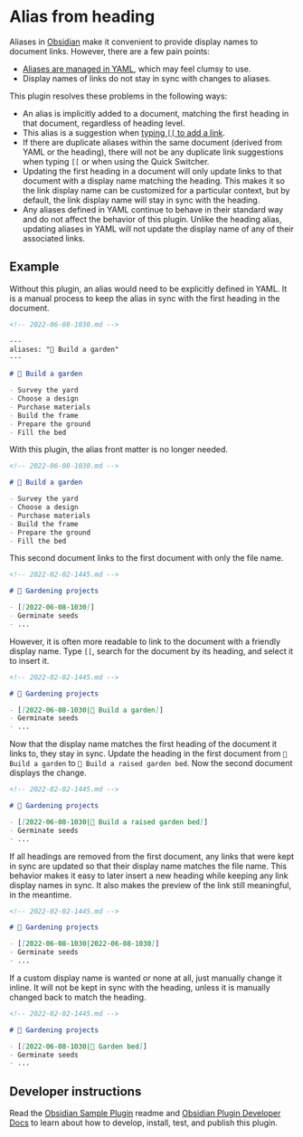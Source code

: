 # Alias from heading

Aliases in [Obsidian](https://obsidian.md) make it convenient to provide display names to document links. However, there are a few pain points:

- [Aliases are managed in YAML](https://help.obsidian.md/How+to/Add+aliases+to+note), which may feel clumsy to use.
- Display names of links do not stay in sync with changes to aliases.

This plugin resolves these problems in the following ways:

- An alias is implicitly added to a document, matching the first heading in that document, regardless of heading level.
- This alias is a suggestion when [typing `[[` to add a link](https://help.obsidian.md/How+to/Internal+link).
- If there are duplicate aliases within the same document (derived from YAML or the heading), there will not be any duplicate link suggestions when typing `[[` or when using the Quick Switcher.
- Updating the first heading in a document will only update links to that document with a display name matching the heading. This makes it so the link display name can be customized for a particular context, but by default, the link display name will stay in sync with the heading.
- Any aliases defined in YAML continue to behave in their standard way and do not affect the behavior of this plugin. Unlike the heading alias, updating aliases in YAML will not update the display name of any of their associated links.

## Example

Without this plugin, an alias would need to be explicitly defined in YAML. It is a manual process to keep the alias in sync with the first heading in the document.

```md
<!-- 2022-06-08-1030.md -->

---
aliases: "🍅 Build a garden"
---

# 🍅 Build a garden

- Survey the yard
- Choose a design
- Purchase materials
- Build the frame
- Prepare the ground
- Fill the bed
```

With this plugin, the alias front matter is no longer needed.

```md
<!-- 2022-06-08-1030.md -->

# 🍅 Build a garden

- Survey the yard
- Choose a design
- Purchase materials
- Build the frame
- Prepare the ground
- Fill the bed
```

This second document links to the first document with only the file name.

```md
<!-- 2022-02-02-1445.md -->

# 🥬 Gardening projects

- [[2022-06-08-1030]]
- Germinate seeds
- ...
```

However, it is often more readable to link to the document with a friendly display name. Type `[[`, search for the document by its heading, and select it to insert it.

```md
<!-- 2022-02-02-1445.md -->

# 🥬 Gardening projects

- [[2022-06-08-1030|🍅 Build a garden]]
- Germinate seeds
- ...
```

Now that the display name matches the first heading of the document it links to, they stay in sync. Update the heading in the first document from `🍅 Build a garden` to `🥕 Build a raised garden bed`. Now the second document displays the change.

```md
<!-- 2022-02-02-1445.md -->

# 🥬 Gardening projects

- [[2022-06-08-1030|🥕 Build a raised garden bed]]
- Germinate seeds
- ...
```

If all headings are removed from the first document, any links that were kept in sync are updated so that their display name matches the file name. This behavior makes it easy to later insert a new heading while keeping any link display names in sync. It also makes the preview of the link still meaningful, in the meantime.

```md
<!-- 2022-02-02-1445.md -->

# 🥬 Gardening projects

- [[2022-06-08-1030|2022-06-08-1030]]
- Germinate seeds
- ...
```

If a custom display name is wanted or none at all, just manually change it inline. It will not be kept in sync with the heading, unless it is manually changed back to match the heading.

```md
<!-- 2022-02-02-1445.md -->

# 🥬 Gardening projects

- [[2022-06-08-1030|🌽 Garden bed]]
- Germinate seeds
- ...
```

## Developer instructions

Read the [Obsidian Sample Plugin](https://github.com/obsidianmd/obsidian-sample-plugin) readme and [Obsidian Plugin Developer Docs](https://marcus.se.net/obsidian-plugin-docs/) to learn about how to develop, install, test, and publish this plugin.
